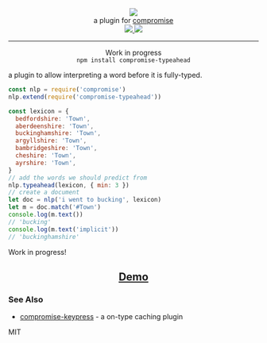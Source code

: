 <div align="center">
  <img src="https://cloud.githubusercontent.com/assets/399657/23590290/ede73772-01aa-11e7-8915-181ef21027bc.png" />

  <div>a plugin for <a href="https://github.com/spencermountain/compromise/">compromise</a></div>
  
  <!-- npm version -->
  <a href="https://npmjs.org/package/compromise-typeahead">
    <img src="https://img.shields.io/npm/v/compromise-typeahead.svg?style=flat-square" />
  </a>
  
  <!-- file size -->
  <a href="https://unpkg.com/compromise-typeahead/builds/compromise-typeahead.min.js">
    <img src="https://badge-size.herokuapp.com/spencermountain/compromise/master/plugins/scan/builds/compromise-typeahead.min.js" />
  </a>
   <hr/>
</div>

<div align="center">
<div >Work in progress</div>
  <code>npm install compromise-typeahead</code>
</div>

a plugin to allow interpreting a word before it is fully-typed.

```js
const nlp = require('compromise')
nlp.extend(require('compromise-typeahead'))

const lexicon = {
  bedfordshire: 'Town',
  aberdeenshire: 'Town',
  buckinghamshire: 'Town',
  argyllshire: 'Town',
  bambridgeshire: 'Town',
  cheshire: 'Town',
  ayrshire: 'Town',
}
// add the words we should predict from
nlp.typeahead(lexicon, { min: 3 })
// create a document
let doc = nlp('i went to bucking', lexicon)
let m = doc.match('#Town')
console.log(m.text())
// 'bucking'
console.log(m.text('implicit'))
// 'buckinghamshire'
```

Work in progress!

<div align="center">
  <h2><a href="https://observablehq.com/@spencermountain/compromise-typeahead">Demo</a></h2>
</div>

### See Also
* [compromise-keypress](../keypress) - a on-type caching plugin

MIT
